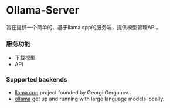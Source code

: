 # Ollama-Server

旨在提供一个简单的、基于llama.cpp的服务端，提供模型管理API。

### 服务功能

- 下载模型
- API

### Supported backends 
- [llama.cpp](https://github.com/ggerganov/llama.cpp) project founded by Georgi Gerganov.
- [ollama](https://github.com/ollama/ollama) get up and running with large language models locally.

